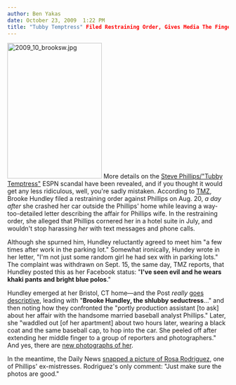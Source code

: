 ```yaml
---
author: Ben Yakas
date: October 23, 2009  1:22 PM
title: "Tubby Temptress" Filed Restraining Order, Gives Media The Finger
---
```


<p><span class="mt-enclosure mt-enclosure-image" style="display: inline;"> <img alt="2009_10_brooksw.jpg" src="https://web.archive.org/web/20110629173247im_/http://gothamist.com/attachments/jen/2009_10_brooksw.jpg" width="215" height="309" class="image-left"> </span>More details on the <a href="https://web.archive.org/web/20110629173247/http://gothamist.com/2009/10/21/former_mets_gm_starring_in_fatal_at.php">Steve Phillips/&quot;Tubby Temptress&quot;</a> ESPN scandal have been revealed, and if you thought it would get any less ridiculous, well, you&apos;re sadly mistaken. According to <a href="https://web.archive.org/web/20110629173247/http://www.tmz.com/2009/10/23/espn-analysts-steve-phillips-brooke-hundley-restraining-order">TMZ</a>, Brooke Hundley filed a restraining order against Phillips on Aug. 20, <em>a day after</em> she crashed her car outside the Phillips&apos; home while leaving a way-too-detailed letter describing the affair for Phillips wife. In the restraining order, she alleged that Phillips cornered her in a hotel suite in July, and wouldn&apos;t stop harassing <em>her</em> with text messages and phone calls. </p>

<p>Although she spurned him, Hundley reluctantly agreed to meet him &quot;a few times after work in the parking lot.&quot; Somewhat ironically, Hundey wrote in her letter, &quot;I&apos;m not just some random girl he had sex with in parking lots.&quot; The complaint was withdrawn on Sept. 15, the same day, TMZ reports, that Hundley posted this as her Facebook status: &quot;<strong>I&apos;ve seen evil and he wears khaki pants and bright blue polos</strong>.&quot;  </p>

<p>Hundley emerged at her Bristol, CT home&#x2014;and the Post <em>really</em> <a href="https://web.archive.org/web/20110629173247/http://www.nypost.com/p/sports/mets/espn_steve_phillips_mistress_returns_SnVelum2175myS67AoIqRK">goes descriptive</a>, leading with &quot;<strong>Brooke Hundley, the shlubby seductress</strong>...&quot; and then noting how they confronted the &quot;portly production assistant [to ask] about her affair with the handsome married baseball analyst Phillips.&quot;  Later, she &quot;waddled out [of her apartment] about two hours later, wearing a black coat and the same baseball cap, to hop into the car. She peeled off after extending her middle finger to a group of reporters and photographers.&quot;  And yes, there are <a href="https://web.archive.org/web/20110629173247/http://www.nypost.com/p/sports/more_sports/espn_steve_phillips_in_foul_affair_ThNxYhtWvHq7sgn0vCeRKP">new photographs of her</a>.</p>

<p>In the meantime, the Daily News <a href="https://web.archive.org/web/20110629173247/http://www.nydailynews.com/ny_local/2009/10/23/2009-10-23_meet_another_phillips_love_mistress.html">snapped a picture of Rosa Rodriguez</a>, one of Phillips&apos; ex-mistresses.  Rodriguez&apos;s only comment: &quot;Just make sure the photos are good.&quot;</p>